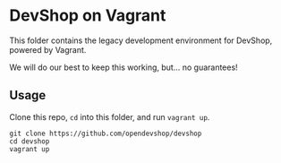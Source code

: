 # DevShop on Vagrant

This folder contains the legacy development environment for DevShop, powered by Vagrant.

We will do our best to keep this working, but... no guarantees!

## Usage

Clone this repo, `cd` into this folder, and run `vagrant up`.


```
git clone https://github.com/opendevshop/devshop
cd devshop
vagrant up
```
